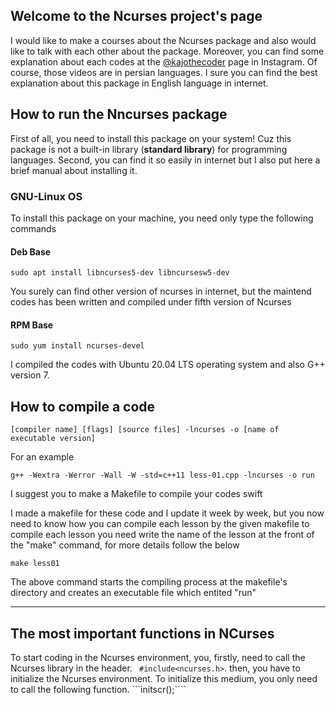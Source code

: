 ## Welcome to the Ncurses project's page

I would like to make a courses about the Ncurses package and also would like to talk with each other about the package.
Moreover, you can find some explanation about each codes at the [@kajothecoder](https://www.instagram.com/kajothecoder/) page in Instagram. Of course, those videos are in persian languages.
I sure you can find the best explanation about this package in English language in internet.


## How to run the Nncurses package
First of all, you need to install this package on your system! Cuz this package is not a built-in library (**standard library**) for programming languages.
Second, you can find it so easily in internet but I also put here a brief manual about installing it.

### GNU-Linux OS
To install this package on your machine, you need only type the following commands
#### Deb Base
``` 
sudo apt install libncurses5-dev libncursesw5-dev
```
You surely can find other version of ncurses in internet, but the maintend codes has been written and compiled under fifth version of Ncurses 
#### RPM Base 
```
sudo yum install ncurses-devel
```
I compiled the codes with Ubuntu 20.04 LTS operating system and also G++ version 7.

## How to compile a code
```
[compiler name] [flags] [source files] -lncurses -o [name of executable version] 
```
For an example
```
g++ -Wextra -Werror -Wall -W -std=c++11 less-01.cpp -lncurses -o run
```

I suggest you to make a Makefile to compile your codes swift 

I made a makefile for these code and I update it week by week, but you now need to know how you can compile each lesson by the given makefile
to compile each lesson you need write the name of the lesson at the front of the "make" command, for more details follow the below
```
make less01
```
The above command starts the compiling process at the makefile's directory and creates an executable file which entited "run"

<hr>

## The most important functions in NCurses

To start coding in the Ncurses environment, you, firstly, need to call the Ncurses library in the header. ``` #include<ncurses.h>```. then, you have to initialize the Ncurses environment. To initialize this medium, you only need to call the following function.
```initscr();````
